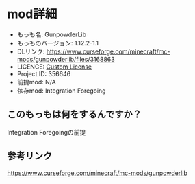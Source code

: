 # mod詳細

- もっも名: GunpowderLib
- もっものバージョン:  	1.12.2-1.1
- DLリンク: https://www.curseforge.com/minecraft/mc-mods/gunpowderlib/files/3168863
- LICENCE: [Custom License](https://www.curseforge.com/minecraft/mc-mods/gunpowderlib/files/3168863)
- Project ID: 356646
- 前提mod: N/A
- 依存mod:  Integration Foregoing

## このもっもは何をするんですか？
Integration Foregoingの前提

## 参考リンク
https://www.curseforge.com/minecraft/mc-mods/gunpowderlib